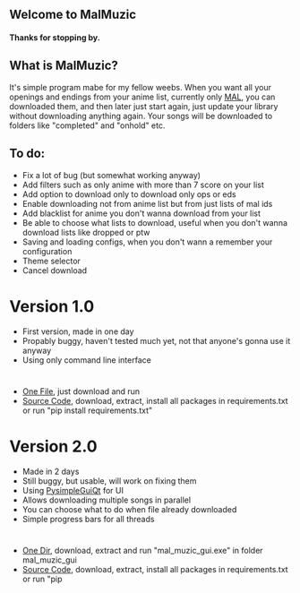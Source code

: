 ## Welcome to MalMuzic

#### Thanks for stopping by.

## What is MalMuzic?

It's simple program mabe for my fellow weebs.
When you want all your openings and endings from your anime list, currently only [MAL](https://myanimelist.net/), you can downloaded them, and then later just start again, just update your library without downloading anything again. Your songs will be downloaded to folders like "completed" and "onhold" etc.

## To do:
- Fix a lot of bug (but somewhat working anyway)
- Add filters such as only anime with more than 7 score on your list
- Add option to download only to download only ops or eds
- Enable downloading not from anime list but from just lists of mal ids
- Add blacklist for anime you don't wanna download from your list
- Be able to choose what lists to download, useful when you don't wanna download lists like dropped or ptw
- Saving and loading configs, when you don't wann a remember your configuration
- Theme selector
- Cancel download

# Version 1.0
- First version, made in one day
- Propably buggy, haven't tested much yet, not that anyone's gonna use it anyway
- Using only command line interface

#

- [One File](https://github.com/MineFuf/MalMuzic/raw/master/releases/mal_muzic__1.0_onefile.exe), just download and run
- [Source Code](https://github.com/MineFuf/MalMuzic/raw/master/releases/mal_muzic__1.0_source_code.zip), download, extract, install all packages in requirements.txt or run "pip install requirements.txt"

# Version 2.0
- Made in 2 days
- Still buggy, but usable, will work on fixing them
- Using [PysimpleGuiQt](https://pypi.org/project/PySimpleGUIQt/) for UI
- Allows downloading multiple songs in parallel
- You can choose what to do when file already downloaded
- Simple progress bars for all threads

#

- [One Dir](https://github.com/MineFuf/MalMuzic/raw/master/releases/mal_muzic__2.0_onedir.zip), download, extract and run "mal_muzic_gui.exe" in folder mal_muzic_gui
- [Source Code](https://github.com/MineFuf/MalMuzic/raw/master/releases/mal_muzic__2.0_source_code.zip), download, extract, install all packages in requirements.txt or run "pip 
